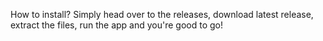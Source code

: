 How to install? Simply head over to the releases, download latest release, extract the files, run the app and you're good to go!
